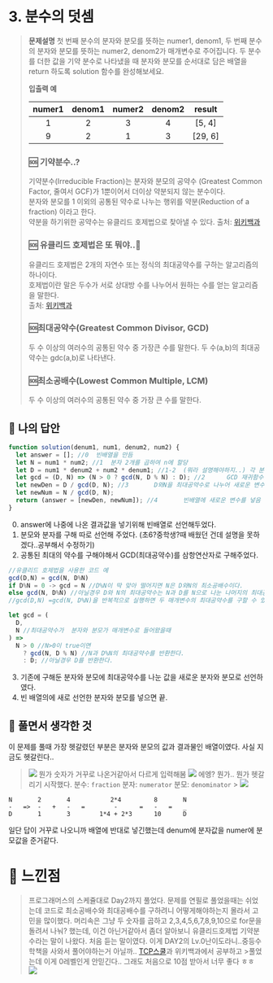 # 3. 분수의 덧셈

> **문제설명**
> 첫 번째 분수의 분자와 분모를 뜻하는 numer1, denom1, 두 번째 분수의 분자와 분모를 뜻하는 numer2, denom2가 매개변수로 주어집니다. 두 분수를 더한 값을 기약 분수로 나타냈을 때 분자와 분모를 순서대로 담은 배열을 return 하도록 solution 함수를 완성해보세요.
>
> **입출력 예**
>
> | numer1 | denom1 | numer2 | denom2 | result  |
> | :----: | :----: | :----: | :----: | :-----: |
> |   1    |   2    |   3    |   4    | [5, 4]  |
> |   9    |   2    |   1    |   3    | [29, 6] |
>
> ### 🆘 **기약분수..?**
>
> 기약분수(Irreducible Fraction)는 분자와 분모의 공약수 (Greatest Common Factor, 줄여서 GCF)가 1뿐이어서 더이상 약분되지 않는 분수이다.  
> 분자와 분모를 1 이외의 공통된 약수로 나누는 행위를 약분(Reduction of a fraction) 이라고 한다.  
> 약분을 하기위한 공약수는 유클리드 호제법으로 찾아낼 수 있다.
> 출처: [위키백과](https://ko.wikipedia.org/wiki/%EA%B8%B0%EC%95%BD%EB%B6%84%EC%88%98)
>
> ### 🆘 **유클리드 호제법은 또 뭐야..**💢
>
> 유클리드 호제법은 2개의 자연수 또는 정식의 최대공약수를 구하는 알고리즘의 하나이다.  
> 호제법이란 말은 두수가 서로 상대방 수를 나누어서 원하는 수를 얻는 알고리즘을 말한다.  
> 출처: [위키백과](https://ko.wikipedia.org/wiki/%EC%9C%A0%ED%81%B4%EB%A6%AC%EB%93%9C_%ED%98%B8%EC%A0%9C%EB%B2%95)
>
> ### 🆘최대공약수(Greatest Common Divisor, GCD)
>
> 두 수 이상의 여러수의 공통된 약수 중 가장큰 수를 말한다.
> 두 수(a,b)의 최대공약수는 gdc(a,b)로 나타낸다.
>
> ### 🆘최소공배수(Lowest Common Multiple, LCM)
>
> 두 수 이상의 여러수의 공통된 약수 중 가장 큰 수를 말한다.

## 📝 나의 답안

```js
function solution(denum1, num1, denum2, num2) {
  let answer = []; //0 	빈배열을 만듬
  let N = num1 * num2; //1 	분자 2개를 곱하여 n에 할당
  let D = num1 * denum2 + num2 * denum1; //1-2	(뭐라 설명해야하지..) 각 분모와 분자를 크로스해서 곱함
  let gcd = (D, N) => (N > 0 ? gcd(N, D % N) : D); //2		GCD 재귀함수를 사용하여 최대공약수를 구함
  let newDen = D / gcd(D, N); //3		D와N을 최대공약수로 나누어 새로운 변수로 선언
  let newNum = N / gcd(D, N);
  return (answer = [newDen, newNum]); //4		빈배열에 새로운 변수를 넣음
}
```

0. answer에 나중에 나온 결과값을 넣기위해 빈배열로 선언해두었다.
1. 분모와 분자를 구해 따로 선언해 주었다. (초6?중학생?때 배웠던 건데 설명을 못하겠다..공부해서 수정하기)
2. 공통된 최대의 약수를 구해야해서 GCD(최대공약수)를 삼항연산자로 구해주었다.

```js
//유클리드 호제법을 사용한 코드 예
gcd(D,N) = gcd(N, D%N)
if D%N = 0 -> gcd = N //D%N이 딱 맞아 떨어지면 N은 D와N의 최소공배수이다.
else gcd(N, D%N) //아닐경우 D와 N의 최대공약수는 N과 D를 N으로 나눈 나머지의 최대공약수와 같다.
//gcd(D,N) =gcd(N, D%N)을 반복적으로 실행하면 두 매개변수의 최대공약수를 구할 수 있다.
```

```js
let gcd = (
  D,
  N //최대공약수가  분자와 분모가 매개변수로 들어왔을때
) =>
  N > 0 //N>0이 true이면
    ? gcd(N, D % N) //N과 D%N의 최대공약수를 반환한다.
    : D; //아닐경우 D를 반환한다.
```

3. 기존에 구해둔 분자와 분모에 최대공약수를 나눈 값을 새로운 분자와 분모로 선언하였다.
4. 빈 배열의에 새로 선언한 분자와 분모를 넣으면 끝.

## 💭 풀면서 생각한 것

이 문제를 풀때 가장 헷갈렸던 부분은 분자와 분모의 값과 결과물인 배열이였다. 사실 지금도 헷갈린다..

> ![](https://velog.velcdn.com/images/kimsu10/post/873bfba8-8dcf-4d2f-9529-cb23ead44522/image.png)
> 뭔가 숫자가 거꾸로 나온거같아서 다르게 입력해봄
> ![](https://velog.velcdn.com/images/kimsu10/post/db218d92-50cf-4861-b63d-73dfda8f11d9/image.png)
> 에엥? 뭔가.. 뭔가 헷갈리기 시작했다.
> 분수: `fraction`
> 분자: `numerator`
> 분모: `denominator` > ![](https://velog.velcdn.com/images/kimsu10/post/bb05d13a-5224-4bae-b651-35967a66653c/image.png)

```
N		2		4			2*4			8		N
- 	=>	-	+	-	=	 	 -		=	-	=	_
D		1		3		 1*4 + 2*3		10		D
```

일단 답이 거꾸로 나오니까 배열에 반대로 넣긴했는데 denum에 분자값을 numer에 분모값을 준거같다.

# 📝 느낀점

> 프로그래머스의 스케쥴대로 Day2까지 풀었다.
> 문제를 연필로 풀었을때는 쉬었는데 코드로 최소공배수와 최대공배수를 구하려니 어떻게해야하는지 몰라서 고민을 많이했다.
> 머리속은 그냥 두 숫자를 곱하고 2,3,4,5,6,7,8,9,10으로 for문을 돌려서 나눠? 했는데,
> 이건 아닌거같아서 좀더 알아보니 유클리드호제법 기약분수라는 말이 나왔다. 처음 듣는 말이였다.
> 이게 DAY2의 Lv.0난이도라니..중등수학책을 사와서 풀어야하는거 아닐까..
> [TCP스쿨](http://www.tcpschool.com/codingmath/common)과 위키백과에서 공부하고 >풀었는데 이게 0레벨인게 안믿긴다..
> 그래도 처음으로 10점 받아서 너무 좋다 ㅎㅎ
> ![](https://velog.velcdn.com/images/kimsu10/post/93eaa580-9754-4e63-bdbc-2db3ca8fe9dc/image.jpeg)
